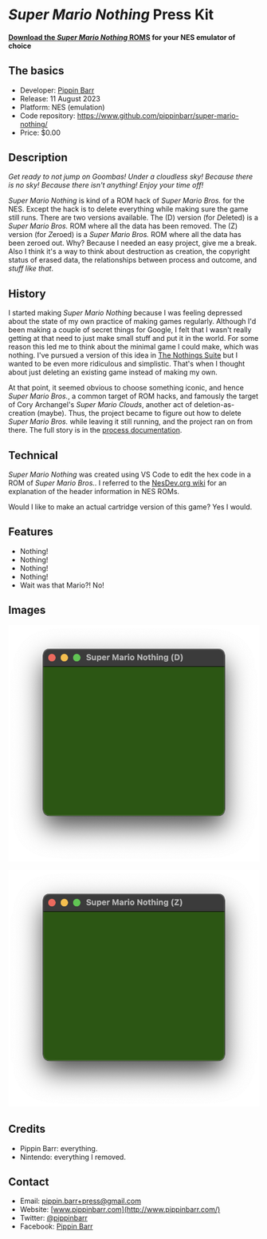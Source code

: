 # *Super Mario Nothing* Press Kit

#### [Download the *Super Mario Nothing* ROMS](https://github.com/pippinbarr/super-mario-nothing/releases/tag/roms) for your NES emulator of choice

## The basics

* Developer: [Pippin Barr](http://www.pippinbarr.com/)
* Release: 11 August 2023
* Platform: NES (emulation)
* Code repository: <https://www.github.com/pippinbarr/super-mario-nothing/>
* Price: $0.00

## Description

*Get ready to not jump on Goombas! Under a cloudless sky! Because there is no sky! Because there isn't anything! Enjoy your time off!*

*Super Mario Nothing* is kind of a ROM hack of *Super Mario Bros.* for the NES. Except the hack is to delete everything while making sure the game still runs. There are two versions available. The (D) version (for *D*eleted) is a *Super Mario Bros.* ROM where all the data has been removed. The (Z) version (for *Z*eroed) is a *Super Mario Bros.* ROM where all the data has been zeroed out. Why? Because I needed an easy project, give me a break. Also I think it's a way to think about destruction as creation, the copyright status of erased data, the relationships between process and outcome, and *stuff like that*.

## History

I started making *Super Mario Nothing* because I was feeling depressed about the state of my own practice of making games regularly. Although I'd been making a couple of secret things for Google, I felt that I wasn't really getting at that need to just make small stuff and put it in the world. For some reason this led me to think about the minimal game I could make, which was nothing. I've pursued a version of this idea in [The Nothings Suite](https://pippinbarr.com/the-nothings-suite/) but I wanted to be even more ridiculous and simplistic. That's when I thought about just deleting an existing game instead of making my own.

At that point, it seemed obvious to choose something iconic, and hence *Super Mario Bros.*, a common target of ROM hacks, and famously the target of Cory Archangel's *Super Mario Clouds*, another act of deletion-as-creation (maybe). Thus, the project became to figure out how to delete *Super Mario Bros.* while leaving it still running, and the project ran on from there. The full story is in the [process documentation](../process).

## Technical

*Super Mario Nothing* was created using VS Code to edit the hex code in a ROM of *Super Mario Bros.*. I referred to the [NesDev.org wiki](https://www.nesdev.org/wiki/INES) for an explanation of the header information in NES ROMs.

Would I like to make an actual cartridge version of this game? Yes I would.

## Features

* Nothing!
* Nothing!
* Nothing!
* Nothing!
* Wait was that Mario?! No!

## Images

![Super Mario Nothing, deletion version. Just a green screen.](images/super-mario-nothing-d.png)

![Super Mario Nothing, zeroed version. Just a green screen.](images/super-mario-nothing-z.png)

## Credits

* Pippin Barr: everything.
* Nintendo: everything I removed.

## Contact

* Email: [pippin.barr+press@gmail.com](mailto:pippin.barr+press@gmail.com)
* Website: [www.pippinbarr.com](http://www.pippinbarr.com/)
* Twitter: [@pippinbarr](https://www.twitter.com/pippinbarr)
* Facebook: [Pippin Barr](http://www.facebook.com/pippin.barr)
